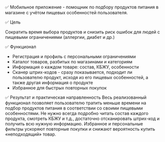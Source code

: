 ✅ Мобильное приложение -  помощник по подбору продуктов питания в магазине с учётом пищевых особенностей пользователя.

✅ Цель

Сократить время выбора продуктов и снизить риск ошибок для людей с пищевыми ограничениями (аллергии, диабет и др.)

✅ Функционал
- Регистрация и профиль с персональными ограничениями
- Каталог товаров, разбитых по магазинами и категориям
- Информация о каждом товаре: состав, КБЖУ, особенности
- Сканер штрих-кодов - сразу показывается, подходит ли пользователю продукт, исходя из его пищевых особенностей, а также другая информация о продукте
- Избранное для быстрых повторных покупок

✅ Результат и практическая направленность
Весь реализованный функционал позволяет пользователю тратить меньше времени на подбор продуктов питания в соответствии со своими пищевыми особенностями. Не нужно всегда подробно читать состав каждого продукта, смотреть КБЖУ и т.д., достаточно отсканировать штрих-код и получить всю нужную информацию. Избранное и персональные фильтры ускоряют повторные покупки и снижают вероятность купить «неподходящий» товар.
